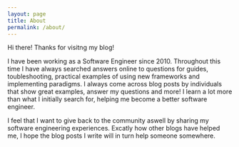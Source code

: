```yaml
---
layout: page
title: About
permalink: /about/
---
```


Hi there! Thanks for visitng my blog!

I have been working as a Software Engineer since 2010. Throughout this time I have always searched answers online to questions for guides, toubleshooting, practical examples of using new frameworks and implementing paradigms. I always come across blog posts by individuals that show great examples, answer my questions and more! I learn a lot more than what I initially search for, helping me become a better software engineer.  

I feel that I want to give back to the community aswell by sharing my software engineering experiences. Excatly how other blogs have helped me, I hope the blog posts I write will in turn help someone somewhere.